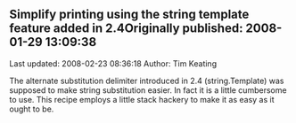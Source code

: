 ## Simplify printing using the string template feature added in 2.4Originally published: 2008-01-29 13:09:38 
Last updated: 2008-02-23 08:36:18 
Author: Tim Keating 
 
The alternate substitution delimiter introduced in 2.4 (string.Template) was supposed to make string substitution easier. In fact it is a little cumbersome to use. This recipe employs a little stack hackery to make it as easy as it ought to be.